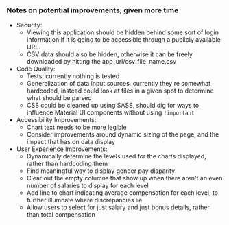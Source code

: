 ### Notes on potential improvements, given more time

- Security:
  - Viewing this application should be hidden behind some sort of login
    information if it is going to be accessible through a publicly available
    URL.
  - CSV data should also be hidden, otherwise it can be freely downloaded by
    hitting the app_url/csv_file_name.csv
- Code Quality:
  - Tests, currently nothing is tested
  - Generalization of data input sources, currently they're somewhat hardcoded,
    instead could look at files in a given spot to determine what should be
    parsed
  - CSS could be cleaned up using SASS, should dig for ways to influence Material
    UI components without using `!important`
- Accessibility Improvements:
  - Chart text needs to be more legible
  - Consider improvements around dynamic sizing of the page, and the impact that
    has on data display
- User Experience Improvements:
  - Dynamically determine the levels used for the charts displayed, rather than
    hardcoding them
  - Find meaningful way to display gender pay disparity
  - Clear out the empty columns that show up when there aren't an even number of
    salaries to display for each level
  - Add line to chart indicating average compensation for each level, to further
    illumnate where discrepancies lie
  - Allow users to select for just salary and just bonus details, rather than
    total compensation
